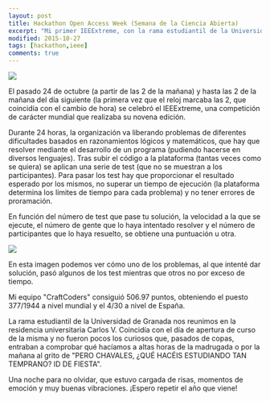 ```yaml
---
layout: post
title: Hackathon Open Access Week (Semana de la Ciencia Abierta)
excerpt: "Mi primer IEEExtreme, con la rama estudiantil de la Universidad de Granada"
modified: 2015-10-27
tags: [hackathon,ieee]
comments: true
---
```

![](https://pbs.twimg.com/profile_images/588030735325536257/3MmCEoYU.png)

El pasado 24 de octubre (a partir de las 2 de la mañana) y hasta las 2 de la mañana del día siguiente (la primera vez que el reloj marcaba las 2, que coincidía con el cambio de hora) se celebró el IEEExtreme, una competición de carácter mundial que realizaba su novena edición.

Durante 24 horas, la organización va liberando problemas de diferentes dificultades basados en razonamientos lógicos y matemáticos, que hay que resolver mediante el desarrollo de un programa (pudiendo hacerse en diversos lenguajes). Tras subir el código a la plataforma (tantas veces como se quiera) se aplican una serie de test (que no se muestran a los participantes). Para pasar los test hay que proporcionar el resultado esperado por los mismos, no superar un tiempo de ejecución (la plataforma determina los límites de tiempo para cada problema) y no tener errores de proramación.

En función del número de test que pase tu solución, la velocidad a la que se ejecute, el número de gente que lo haya intentado resolver y el número de participantes que lo haya resuelto, se obtiene una puntuación u otra.

![](http://oi65.tinypic.com/2emeipl.jpg)

En esta imagen podemos ver cómo uno de los problemas, al que intenté dar solución, pasó algunos de los test mientras que otros no por exceso de tiempo.

Mi equipo "CraftCoders" consiguió 506.97 puntos, obteniendo el puesto 377/1944 a nivel mundial y el 4/30 a nivel de España.

La rama estudiantil de la Universidad de Granada nos reunimos en la residencia universitaria Carlos V. Coincidía con el día de apertura de curso de la misma y no fueron pocos los curiosos que, pasados de copas, entraban a comprobar qué hacíamos a altas horas de la madrugada o por la mañana al grito de "PERO CHAVALES, ¿QUÉ HACÉIS ESTUDIANDO TAN TEMPRANO? ID DE FIESTA".

Una noche para no olvidar, que estuvo cargada de risas, momentos de emoción y muy buenas vibraciones. ¡Espero repetir el año que viene!
